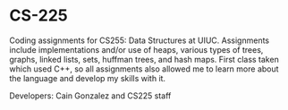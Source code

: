 # CS-225
Coding assignments for CS255: Data Structures at UIUC. Assignments include implementations and/or use of heaps, various types of trees, graphs, linked lists, sets, huffman trees, and hash maps. First class taken which used C++, so all assignments also allowed me to learn more about the language and develop my skills with it.

Developers: Cain Gonzalez and CS225 staff
